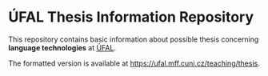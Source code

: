 # ÚFAL Thesis Information Repository

This repository contains basic information about possible
thesis concerning **language technologies** at [ÚFAL](http://ufal.mff.cuni.cz/).

The formatted version is available at https://ufal.mff.cuni.cz/teaching/thesis.
